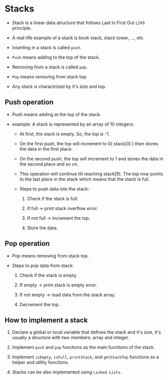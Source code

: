 # Stacks

- Stack is a linear data structure that follows Last In First Out `LIFO` principle.

- A real-life example of a stack is book stack, stack tower, ..., etc.

- Inserting in a stack is called `push`.

- `Push` means adding to the top of the stack.

- Removing from a stack is called `pop`.

- `Pop` means removing from stack top.

- Any stack is charactrized by it's size and top.

## Push operation

- Push means adding at the top of the stack.

- example: A stack is represented by an array of 10 integers:

    - At first, the stack is empty. So, the top is -1.

    - On the first push, the top will increment to 0( stack[0] ) then stores the data in the first place.

    - On the second push, the top will increment to 1 and stores the data in the second place and so on.

    - This operation will continue till reaching stack[9]. The top now points to the last place in the stack which means that the stack is full.

    - Steps to push data into the stack:

        1. Check if the stack is full.

        2. If full -> print stack overflow error.

        3. If not full -> increment the top.

        4. Store the data.

## Pop operation

- Pop means removing from stack top.

- Steps to pop data from stack:

    1. Check if the stack is empty.

    2. If empty -> print stack is empty error.

    3. If not empty -> read data from the stack array.

    4. Decrement the top.

## How to implement a stack

1. Declare a global or local variable that defines the stack and it's size, it's usually a structure with two members: array and integer.

2. Implement `push` and `pop` functions as the main fucntions of the stack.

3. Implement `isEmpty`, `isFull`, `printStack`, and `getStackTop` functions as a helper and utility functions.

4. Stacks can be also implemented using `Linked Lists`.

